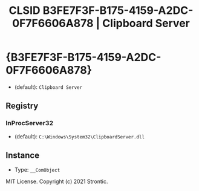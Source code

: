 ﻿---
title: "CLSID B3FE7F3F-B175-4159-A2DC-0F7F6606A878 | Clipboard Server"
excerpt: What is COM-Object CLSID B3FE7F3F-B175-4159-A2DC-0F7F6606A878?
---

# {B3FE7F3F-B175-4159-A2DC-0F7F6606A878}

* (default): `Clipboard Server`

## Registry


### InProcServer32

* (default): `C:\Windows\System32\ClipboardServer.dll`

## Instance

* Type: `__ComObject`

MIT License. Copyright (c) 2021 Strontic.


